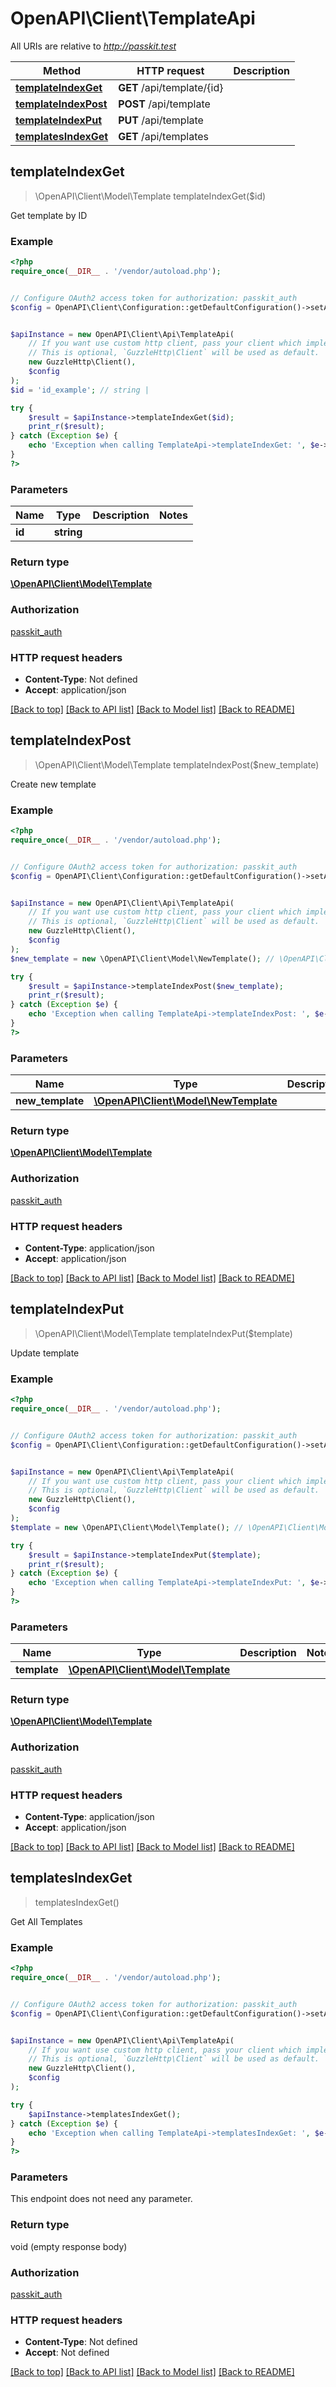 # OpenAPI\Client\TemplateApi

All URIs are relative to *http://passkit.test*

Method | HTTP request | Description
------------- | ------------- | -------------
[**templateIndexGet**](TemplateApi.md#templateIndexGet) | **GET** /api/template/{id} | 
[**templateIndexPost**](TemplateApi.md#templateIndexPost) | **POST** /api/template | 
[**templateIndexPut**](TemplateApi.md#templateIndexPut) | **PUT** /api/template | 
[**templatesIndexGet**](TemplateApi.md#templatesIndexGet) | **GET** /api/templates | 



## templateIndexGet

> \OpenAPI\Client\Model\Template templateIndexGet($id)



Get template by ID

### Example

```php
<?php
require_once(__DIR__ . '/vendor/autoload.php');


// Configure OAuth2 access token for authorization: passkit_auth
$config = OpenAPI\Client\Configuration::getDefaultConfiguration()->setAccessToken('YOUR_ACCESS_TOKEN');


$apiInstance = new OpenAPI\Client\Api\TemplateApi(
    // If you want use custom http client, pass your client which implements `GuzzleHttp\ClientInterface`.
    // This is optional, `GuzzleHttp\Client` will be used as default.
    new GuzzleHttp\Client(),
    $config
);
$id = 'id_example'; // string | 

try {
    $result = $apiInstance->templateIndexGet($id);
    print_r($result);
} catch (Exception $e) {
    echo 'Exception when calling TemplateApi->templateIndexGet: ', $e->getMessage(), PHP_EOL;
}
?>
```

### Parameters


Name | Type | Description  | Notes
------------- | ------------- | ------------- | -------------
 **id** | **string**|  |

### Return type

[**\OpenAPI\Client\Model\Template**](../Model/Template.md)

### Authorization

[passkit_auth](../../README.md#passkit_auth)

### HTTP request headers

- **Content-Type**: Not defined
- **Accept**: application/json

[[Back to top]](#) [[Back to API list]](../../README.md#documentation-for-api-endpoints)
[[Back to Model list]](../../README.md#documentation-for-models)
[[Back to README]](../../README.md)


## templateIndexPost

> \OpenAPI\Client\Model\Template templateIndexPost($new_template)



Create new template

### Example

```php
<?php
require_once(__DIR__ . '/vendor/autoload.php');


// Configure OAuth2 access token for authorization: passkit_auth
$config = OpenAPI\Client\Configuration::getDefaultConfiguration()->setAccessToken('YOUR_ACCESS_TOKEN');


$apiInstance = new OpenAPI\Client\Api\TemplateApi(
    // If you want use custom http client, pass your client which implements `GuzzleHttp\ClientInterface`.
    // This is optional, `GuzzleHttp\Client` will be used as default.
    new GuzzleHttp\Client(),
    $config
);
$new_template = new \OpenAPI\Client\Model\NewTemplate(); // \OpenAPI\Client\Model\NewTemplate | 

try {
    $result = $apiInstance->templateIndexPost($new_template);
    print_r($result);
} catch (Exception $e) {
    echo 'Exception when calling TemplateApi->templateIndexPost: ', $e->getMessage(), PHP_EOL;
}
?>
```

### Parameters


Name | Type | Description  | Notes
------------- | ------------- | ------------- | -------------
 **new_template** | [**\OpenAPI\Client\Model\NewTemplate**](../Model/NewTemplate.md)|  |

### Return type

[**\OpenAPI\Client\Model\Template**](../Model/Template.md)

### Authorization

[passkit_auth](../../README.md#passkit_auth)

### HTTP request headers

- **Content-Type**: application/json
- **Accept**: application/json

[[Back to top]](#) [[Back to API list]](../../README.md#documentation-for-api-endpoints)
[[Back to Model list]](../../README.md#documentation-for-models)
[[Back to README]](../../README.md)


## templateIndexPut

> \OpenAPI\Client\Model\Template templateIndexPut($template)



Update template

### Example

```php
<?php
require_once(__DIR__ . '/vendor/autoload.php');


// Configure OAuth2 access token for authorization: passkit_auth
$config = OpenAPI\Client\Configuration::getDefaultConfiguration()->setAccessToken('YOUR_ACCESS_TOKEN');


$apiInstance = new OpenAPI\Client\Api\TemplateApi(
    // If you want use custom http client, pass your client which implements `GuzzleHttp\ClientInterface`.
    // This is optional, `GuzzleHttp\Client` will be used as default.
    new GuzzleHttp\Client(),
    $config
);
$template = new \OpenAPI\Client\Model\Template(); // \OpenAPI\Client\Model\Template | 

try {
    $result = $apiInstance->templateIndexPut($template);
    print_r($result);
} catch (Exception $e) {
    echo 'Exception when calling TemplateApi->templateIndexPut: ', $e->getMessage(), PHP_EOL;
}
?>
```

### Parameters


Name | Type | Description  | Notes
------------- | ------------- | ------------- | -------------
 **template** | [**\OpenAPI\Client\Model\Template**](../Model/Template.md)|  |

### Return type

[**\OpenAPI\Client\Model\Template**](../Model/Template.md)

### Authorization

[passkit_auth](../../README.md#passkit_auth)

### HTTP request headers

- **Content-Type**: application/json
- **Accept**: application/json

[[Back to top]](#) [[Back to API list]](../../README.md#documentation-for-api-endpoints)
[[Back to Model list]](../../README.md#documentation-for-models)
[[Back to README]](../../README.md)


## templatesIndexGet

> templatesIndexGet()



Get All Templates

### Example

```php
<?php
require_once(__DIR__ . '/vendor/autoload.php');


// Configure OAuth2 access token for authorization: passkit_auth
$config = OpenAPI\Client\Configuration::getDefaultConfiguration()->setAccessToken('YOUR_ACCESS_TOKEN');


$apiInstance = new OpenAPI\Client\Api\TemplateApi(
    // If you want use custom http client, pass your client which implements `GuzzleHttp\ClientInterface`.
    // This is optional, `GuzzleHttp\Client` will be used as default.
    new GuzzleHttp\Client(),
    $config
);

try {
    $apiInstance->templatesIndexGet();
} catch (Exception $e) {
    echo 'Exception when calling TemplateApi->templatesIndexGet: ', $e->getMessage(), PHP_EOL;
}
?>
```

### Parameters

This endpoint does not need any parameter.

### Return type

void (empty response body)

### Authorization

[passkit_auth](../../README.md#passkit_auth)

### HTTP request headers

- **Content-Type**: Not defined
- **Accept**: Not defined

[[Back to top]](#) [[Back to API list]](../../README.md#documentation-for-api-endpoints)
[[Back to Model list]](../../README.md#documentation-for-models)
[[Back to README]](../../README.md)

